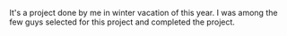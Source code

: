 It's a project done by me in winter vacation of this year. I was among the few guys selected for this project and completed the project.
